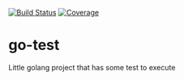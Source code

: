 [![Build Status](http://wins.ddns.net:8000/api/badges/qnib/go-test/status.svg)](http://wins.ddns.net:8000/qnib/go-test)
[![Coverage](http://wins.ddns.net:8008/badges/qnib/go-test/coverage.svg)](http://wins.ddns.net:8008/qnib/go-test)

# go-test
Little golang project that has some test to execute
